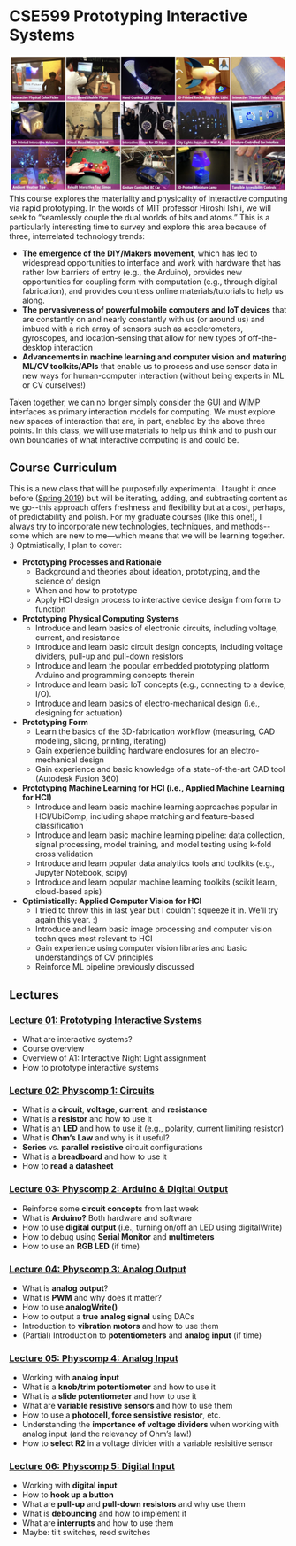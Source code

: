 # CSE599 Prototyping Interactive Systems
![Example assignments and projects from previous incarnations of this course: CMSC838f at UMD](https://github.com/jonfroehlich/CSE599Sp2019/blob/master/docs/ExampleAssignmentsAndProjects.jpg "Example assignments and projects")
This course explores the materiality and physicality of interactive computing via rapid prototyping. In the words of MIT professor Hiroshi Ishii, we will seek to “seamlessly couple the dual worlds of bits and atoms.” This is a particularly interesting time to survey and explore this area because of three, interrelated technology trends:

- **The emergence of the DIY/Makers movement**, which has led to widespread opportunities to interface and work with hardware that has rather low barriers of entry (e.g., the Arduino), provides new opportunities for coupling form with computation (e.g., through digital fabrication), and provides countless online materials/tutorials to help us along.
- **The pervasiveness of powerful mobile computers and IoT devices** that are constantly on and nearly constantly with us (or around us) and imbued with a rich array of sensors such as accelerometers, gyroscopes, and location-sensing that allow for new types of off-the-desktop interaction
- **Advancements in machine learning and computer vision and maturing ML/CV toolkits/APIs** that enable us to process and use sensor data in new ways for human-computer interaction (without being experts in ML or CV ourselves!)

Taken together, we can no longer simply consider the [GUI](https://en.wikipedia.org/wiki/Graphical_user_interface) and [WIMP](https://en.wikipedia.org/wiki/WIMP_%28computing) interfaces as primary interaction models for computing. We must explore new spaces of interaction that are, in part, enabled by the above three points. In this class, we will use materials to help us think and to push our own boundaries of what interactive computing is and could be. 

## Course Curriculum
This is a new class that will be purposefully experimental. I taught it once before ([Spring 2019](https://github.com/jonfroehlich/CSE599Sp2019)) but will be iterating, adding, and subtracting content as we go--this approach offers freshness and flexibility but at a cost, perhaps, of predictability and polish. For my graduate courses (like this one!), I always try to incorporate new technologies, techniques, and methods--some which are new to me—which means that we will be learning together. :) Optmistically, I plan to cover:

- **Prototyping Processes and Rationale**
  - Background and theories about ideation, prototyping, and the science of design
  - When and how to prototype
  - Apply HCI design process to interactive device design from form to function
- **Prototyping Physical Computing Systems**
  - Introduce and learn basics of electronic circuits, including voltage, current, and resistance
  - Introduce and learn basic circuit design concepts, including voltage dividers, pull-up and pull-down resistors
  - Introduce and learn the popular embedded prototyping platform Arduino and programming concepts therein
  - Introduce and learn basic IoT concepts (e.g., connecting to a device, I/O).
  - Introduce and learn basics of electro-mechanical design (i.e., designing for actuation)
- **Prototyping Form**
  - Learn the basics of the 3D-fabrication workflow (measuring, CAD modeling, slicing, printing, iterating)
  - Gain experience building hardware enclosures for an electro-mechanical design
  - Gain experience and basic knowledge of a state-of-the-art CAD tool (Autodesk Fusion 360)
- **Prototyping Machine Learning for HCI (i.e., Applied Machine Learning for HCI)**
  - Introduce and learn basic machine learning approaches popular in HCI/UbiComp, including shape matching and feature-based classification
  - Introduce and learn basic machine learning pipeline: data collection, signal processing, model training, and model testing using k-fold cross validation
  - Introduce and learn popular data analytics tools and toolkits (e.g., Jupyter Notebook, scipy)
  - Introduce and learn popular machine learning toolkits (scikit learn, cloud-based apis)
- **Optimistically: Applied Computer Vision for HCI**
  - I tried to throw this in last year but I couldn't squeeze it in. We'll try again this year. :)
  - Introduce and learn basic image processing and computer vision techniques most relevant to HCI
  - Gain experience using computer vision libraries and basic understandings of CV principles
  - Reinforce ML pipeline previously discussed
  
## Lectures
### [Lecture 01: Prototyping Interactive Systems](https://github.com/jonfroehlich/CSE599Au2019/blob/master/Lectures/CSE599_L01-PrototypingInteractiveSystems.pdf)
- What are interactive systems?
- Course overview
- Overview of A1: Interactive Night Light assignment
- How to prototype interactive systems

### [Lecture 02: Physcomp 1: Circuits](https://github.com/jonfroehlich/CSE599Au2019/blob/master/Lectures/CSE599_L02-PhysicalComputing1-Circuits.pdf)
- What is a **circuit**, **voltage**, **current**, and **resistance**
- What is a **resistor** and how to use it
- What is an **LED** and how to use it (e.g., polarity, current limiting resistor) 
- What is **Ohm’s Law** and why is it useful?
- **Series** vs. **parallel resistive** circuit configurations
- What is a **breadboard** and how to use it
- How to **read a datasheet**

### [Lecture 03: Physcomp 2: Arduino & Digital Output](https://github.com/jonfroehlich/CSE599Au2019/blob/master/Lectures/CSE599_L03-PhysicalComputing2-ArduinoAndOutput.pdf)
- Reinforce some **circuit concepts** from last week
- What is **Arduino?** Both hardware and software
- How to use **digital output** (i.e., turning on/off an LED using digitalWrite) 
- How to debug using **Serial Monitor** and **multimeters**
- How to use an **RGB LED** (if time)

### [Lecture 04: Physcomp 3: Analog Output](https://github.com/jonfroehlich/CSE599Au2019/blob/master/Lectures/CSE599_L04-PhysicalComputing3-AnalogOutput.pdf)
- What is **analog output**?
- What is **PWM** and why does it matter?
- How to use **analogWrite()**
- How to output a **true analog signal** using DACs
- Introduction to **vibration motors** and how to use them
- (Partial) Introduction to **potentiometers** and **analog input** (if time)

### [Lecture 05: Physcomp 4: Analog Input](https://github.com/jonfroehlich/CSE599Au2019/blob/master/Lectures/CSE599_L05-PhysicalComputing4-AnalogInput.pdf)
- Working with **analog input**
- What is a **knob/trim potentiometer** and how to use it
- What is a **slide potentiometer** and how to use it
- What are **variable resistive sensors** and how to use them
- How to use a **photocell, force sensistive resistor**, etc.
- Understanding the **importance of voltage dividers** when working with analog input (and the relevancy of Ohm’s law!)
- How to **select R2** in a voltage divider with a variable resisitive sensor

### [Lecture 06: Physcomp 5: Digital Input](https://github.com/jonfroehlich/CSE599Au2019/blob/master/Lectures/CSE599_L06-PhysicalComputing5-DigitalInput.pdf)
- Working with **digital input**
- How to **hook up a button**
- What are **pull-up** and **pull-down resistors** and why use them
- What is **debouncing** and how to implement it
- What are **interrupts** and how to use them
- Maybe: tilt switches, reed switches



